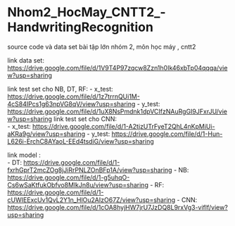 # Nhom2_HocMay_CNTT2_-HandwritingRecognition
source code và data set bài tập lớn nhóm 2, môn học máy , cntt2

link data set: https://drive.google.com/file/d/1V9T4P97zqcw8Zzn1h0Ik46xbTp04qqqa/view?usp=sharing

link test set cho NB, DT, RF: 
                                - x_test:  https://drive.google.com/file/d/1z7trrnQUi1M-4cS84IPcs1g63npVG8qV/view?usp=sharing
                                - y_test:  https://drive.google.com/file/d/1uX8NsPmdnk1dpVCIfzNAuRgGI9JFxrJU/view?usp=sharing
link test set cho CNN:   
                                - x_test:  https://drive.google.com/file/d/1-A2tjzUTrFyeT2QhL4nKpMiUi-aKRa9g/view?usp=sharing
                                - y_test:  https://drive.google.com/file/d/1-Hun-L626i-ErchC8AYaoL-EEd4tsdiG/view?usp=sharing

link model :   
                                - DT:  https://drive.google.com/file/d/1-fxrhGprT2mcZOg8jJiRrPNLZOnBFp1A/view?usp=sharing
                                - NB:  https://drive.google.com/file/d/1-g5uhqO-Cs6wSaKtfukObfvo8MlkJn8u/view?usp=sharing
                                - RF:  https://drive.google.com/file/d/1-cUWIEExcUv1QvL2Y1n_HlOu2AIzO67Z/view?usp=sharing
                                - CNN:  https://drive.google.com/file/d/1cOA8hyjHW7jrU7JzDQ8L9rxVg3-viflf/view?usp=sharing
